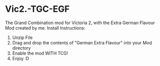 # Vic2.-TGC-EGF
The Grand Combination mod for Victoria 2, with the Extra German Flavour Mod created by me.
Install Instructions:

1. Unzip File
2. Drag and drop the contents of "German Extra Flavour" into your Mod directory
3. Enable the mod WITH TCG!
4. Enjoy :D
